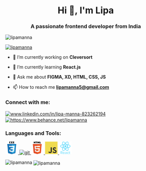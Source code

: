 <h1 align="center">Hi 👋, I'm Lipa</h1>
<h3 align="center">A passionate frontend developer from India</h3>

<p align="left"> <img src="https://komarev.com/ghpvc/?username=lipamanna&label=Profile%20views&color=0e75b6&style=flat" alt="lipamanna" /> </p>

<p align="left"> <a href="https://github.com/ryo-ma/github-profile-trophy"><img src="https://github-profile-trophy.vercel.app/?username=lipamanna" alt="lipamanna" /></a> </p>

- 🔭 I’m currently working on **Cleversort**

- 🌱 I’m currently learning **React.js**

- 💬 Ask me about **FIGMA, XD, HTML, CSS, JS**

- 📫 How to reach me **lipamanna5@gmail.com**

<h3 align="left">Connect with me:</h3>
<p align="left">
<a href="https://linkedin.com/in/www.linkedin.com/in/lipa-manna-823262194" target="blank"><img align="center" src="https://raw.githubusercontent.com/rahuldkjain/github-profile-readme-generator/master/src/images/icons/Social/linked-in-alt.svg" alt="www.linkedin.com/in/lipa-manna-823262194" height="30" width="40" /></a>
<a href="https://www.behance.net/https://www.behance.net/lipamanna" target="blank"><img align="center" src="https://raw.githubusercontent.com/rahuldkjain/github-profile-readme-generator/master/src/images/icons/Social/behance.svg" alt="https://www.behance.net/lipamanna" height="30" width="40" /></a>
</p>

<h3 align="left">Languages and Tools:</h3>
<p align="left"> <a href="https://www.w3schools.com/css/" target="_blank" rel="noreferrer"> <img src="https://raw.githubusercontent.com/devicons/devicon/master/icons/css3/css3-original-wordmark.svg" alt="css3" width="40" height="40"/> </a> <a href="https://git-scm.com/" target="_blank" rel="noreferrer"> <img src="https://www.vectorlogo.zone/logos/git-scm/git-scm-icon.svg" alt="git" width="40" height="40"/> </a> <a href="https://www.w3.org/html/" target="_blank" rel="noreferrer"> <img src="https://raw.githubusercontent.com/devicons/devicon/master/icons/html5/html5-original-wordmark.svg" alt="html5" width="40" height="40"/> </a> <a href="https://developer.mozilla.org/en-US/docs/Web/JavaScript" target="_blank" rel="noreferrer"> <img src="https://raw.githubusercontent.com/devicons/devicon/master/icons/javascript/javascript-original.svg" alt="javascript" width="40" height="40"/> </a> <a href="https://reactjs.org/" target="_blank" rel="noreferrer"> <img src="https://raw.githubusercontent.com/devicons/devicon/master/icons/react/react-original-wordmark.svg" alt="react" width="40" height="40"/> </a> </p>

<p><img align="left" src="https://github-readme-stats.vercel.app/api/top-langs?username=lipamanna&show_icons=true&locale=en&layout=compact" alt="lipamanna" /></p>

<p>&nbsp;<img align="center" src="https://github-readme-stats.vercel.app/api?username=lipamanna&show_icons=true&locale=en" alt="lipamanna" /></p>
